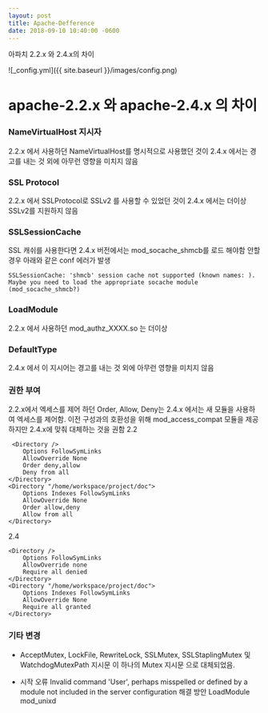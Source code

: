 ```yaml
---
layout: post
title: Apache-Defference 
date: 2018-09-10 10:40:00 -0600
---
```

아파치 2.2.x 와 2.4.x의 차이

![_config.yml]({{ site.baseurl }}/images/config.png)


# apache-2.2.x 와 apache-2.4.x 의 차이

### NameVirtualHost 지시자
2.2.x 에서 사용하던 NameVirtualHost를 명시적으로 사용했던 것이 2.4.x 에서는 경고를 내는 것 외에 아무런 영향을 미치지 않음

### SSL Protocol
2.2.x 에서 SSLProtocol로 SSLv2 를 사용할 수 있었던 것이 2.4.x 에서는 더이상 SSLv2를 지원하지 않음

### SSLSessionCache
SSL 캐쉬를 사용한다면 2.4.x 버전에서는 mod_socache_shmcb를 로드 해야함 안할경우 아래와 같은 conf 에러가 발생
```
SSLSessionCache: 'shmcb' session cache not supported (known names: ). Maybe you need to load the appropriate socache module (mod_socache_shmcb?)
```
### LoadModule
2.2.x 에서 사용하던 mod_authz_XXXX.so 는 더이상 
### DefaultType
2.4.x 에서 이 지시어는 경고를 내는 것 외에 아무런 영향을 미치지 않음
### 권한 부여
2.2.x에서 엑세스를 제어 하던 Order, Allow, Deny는 2.4.x 에서는 새 모듈을 사용하여 엑세스를 제어함. 이전 구성과의 호환성을 위해 mod_access_compat 모듈을 제공 하지만 2.4.x에 맞춰 대체하는 것을 권함
2.2

```
 <Directory />
    Options FollowSymLinks
    AllowOverride None
    Order deny,allow
    Deny from all
</Directory>
<Directory "/home/workspace/project/doc">
    Options Indexes FollowSymLinks
    AllowOverride None
    Order allow,deny
    Allow from all
</Directory>
```

2.4

```
<Directory />
    Options FollowSymLinks
    AllowOverride none
    Require all denied
</Directory>
<Directory "/home/workspace/project/doc">
    Options Indexes FollowSymLinks
    AllowOverride None
    Require all granted
</Directory>
```

### 기타 변경
 * AcceptMutex, LockFile, RewriteLock, SSLMutex, SSLStaplingMutex 및 WatchdogMutexPath 지시문 이 하나의 Mutex 지시문 으로 대체되었음.

 * 시작 오류 
     Invalid command 'User', perhaps misspelled or defined by a module not included in the server configuration
     해결 방안
     ​	LoadModule mod_unixd
